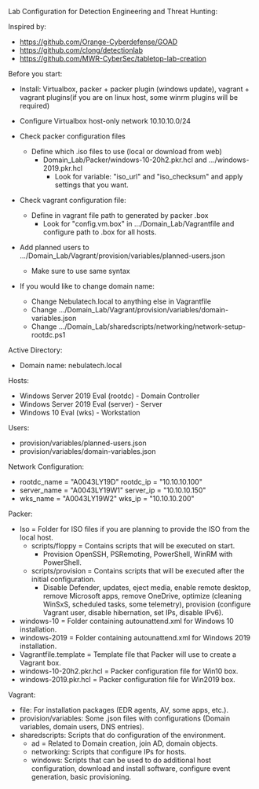Lab Configuration for Detection Engineering and Threat Hunting:

Inspired by:

- https://github.com/Orange-Cyberdefense/GOAD
- https://github.com/clong/detectionlab
- https://github.com/MWR-CyberSec/tabletop-lab-creation

Before you start:
- Install: Virtualbox, packer + packer plugin (windows update), vagrant + vagrant plugins(if you are on linux host, some winrm plugins will be required)

- Configure Virtualbox host-only network 10.10.10.0/24 

- Check packer configuration files
 	- Define which .iso files to use (local or download from web)
 		- Domain_Lab/Packer/windows-10-20h2.pkr.hcl and .../windows-2019.pkr.hcl
 			- Look for variable: "iso_url" and "iso_checksum" and apply settings that you want.
 		
- Check vagrant configuration file:
 	- Define in vagrant file path to generated by packer .box 
 		- Look for "config.vm.box" in .../Domain_Lab/Vagrantfile and configure path to .box for all hosts.

- Add planned users to .../Domain_Lab/Vagrant/provision/variables/planned-users.json
	- Make sure to use same syntax
	
- If you would like to change domain name:
	- Change Nebulatech.local to anything else in Vagrantfile
	- Change .../Domain_Lab/Vagrant/provision/variables/domain-variables.json
	- Change .../Domain_Lab/sharedscripts/networking/network-setup-rootdc.ps1


Active Directory:
- Domain name: nebulatech.local

Hosts:
- Windows Server 2019 Eval (rootdc) - Domain Controller
- Windows Server 2019 Eval (server) - Server
- Windows 10 Eval (wks) - Workstation

Users:
- provision/variables/planned-users.json
- provision/variables/domain-variables.json

Network Configuration: 
- rootdc_name = "A0043LY19D" rootdc_ip = "10.10.10.100"
- server_name = "A0043LY19W1" server_ip = "10.10.10.150" 
- wks_name = "A0043LY19W2" wks_ip = "10.10.10.200"

Packer:
- Iso = Folder for ISO files if you are planning to provide the ISO from the local host.
	- scripts/floppy = Contains scripts that will be executed on start.
		- Provision OpenSSH, PSRemoting, PowerShell, WinRM with PowerShell.
	- scripts/provision = Contains scripts that will be executed after the initial configuration.
		- Disable Defender, updates, eject media, enable remote desktop, remove Microsoft apps, remove OneDrive, optimize (cleaning WinSxS, scheduled tasks, some telemetry), provision (configure Vagrant user, disable hibernation, set IPs, disable IPv6).
- windows-10 = Folder containing autounattend.xml for Windows 10 installation.
- windows-2019 = Folder containing autounattend.xml for Windows 2019 installation.
- Vagrantfile.template = Template file that Packer will use to create a Vagrant box.
- windows-10-20h2.pkr.hcl = Packer configuration file for Win10 box.
- windows-2019.pkr.hcl = Packer configuration file for Win2019 box.

Vagrant:
- file: For installation packages (EDR agents, AV, some apps, etc.).
- provision/variables: Some .json files with configurations (Domain variables, domain users, DNS entries).
- sharedscripts: Scripts that do configuration of the environment.
	- ad = Related to Domain creation, join AD, domain objects.
	- networking: Scripts that configure IPs for hosts.
	- windows: Scripts that can be used to do additional host configuration, download and install software, configure event generation, basic provisioning.
